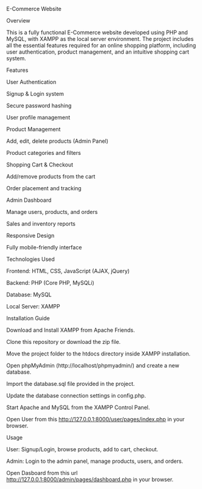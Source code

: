 E-Commerce Website

Overview

This is a fully functional E-Commerce website developed using PHP and MySQL, with XAMPP as the local server environment. The project includes all the essential features required for an online shopping platform, including user authentication, product management, and an intuitive shopping cart system.

Features

User Authentication

Signup & Login system

Secure password hashing

User profile management

Product Management

Add, edit, delete products (Admin Panel)

Product categories and filters

Shopping Cart & Checkout

Add/remove products from the cart

Order placement and tracking

Admin Dashboard

Manage users, products, and orders

Sales and inventory reports

Responsive Design

Fully mobile-friendly interface

Technologies Used

Frontend: HTML, CSS, JavaScript (AJAX, jQuery)

Backend: PHP (Core PHP, MySQLi)

Database: MySQL

Local Server: XAMPP

Installation Guide

Download and Install XAMPP from Apache Friends.

Clone this repository or download the zip file.

Move the project folder to the htdocs directory inside XAMPP installation.

Open phpMyAdmin (http://localhost/phpmyadmin/) and create a new database.

Import the database.sql file provided in the project.

Update the database connection settings in config.php.

Start Apache and MySQL from the XAMPP Control Panel.

Open User from this http://127.0.0.1:8000/user/pages/index.php in your browser.

Usage

User: Signup/Login, browse products, add to cart, checkout.

Admin: Login to the admin panel, manage products, users, and orders.

Open Dasboard from this url http://127.0.0.1:8000/admin/pages/dashboard.php in your browser.





